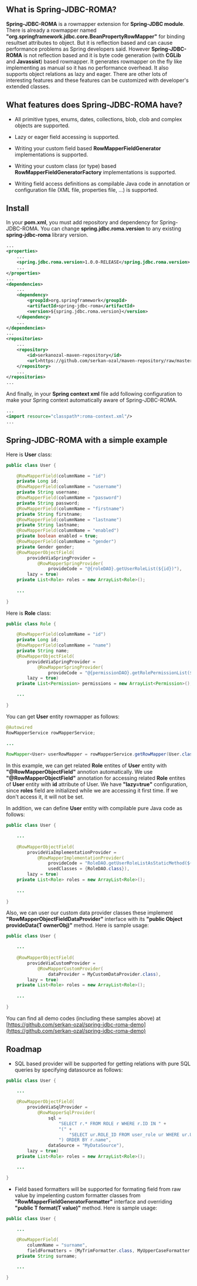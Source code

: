 ## **What is Spring-JDBC-ROMA?**

**Spring-JDBC-ROMA** is a rowmapper extension for **Spring-JDBC module**. 
There is already a rowmapper named **"org.springframework.jdbc.core.BeanPropertyRowMapper"** for binding 
resultset attributes to object. But it is reflection based and can cause performance problems as Spring developers said.
However **Spring-JDBC-ROMA** is not reflection based and it is byte code generation (with **CGLib** and **Javassist**) 
based rowmapper. It generates rowmapper on the fly like implementing as manual so it has no performance overhead. 
It also supports object relations as lazy and eager. There are other lots of interesting features and 
these features can be customized with developer's extended classes. 



## **What features does Spring-JDBC-ROMA have?**

* All primitive types, enums, dates, collections, blob, clob and complex objects are supported.  

* Lazy or eager field accessing is supported.   

* Writing your custom field based **RowMapperFieldGenerator** implementations is supported.   

* Writing your custom class (or type) based **RowMapperFieldGeneratorFactory** implementations is supported. 
  
* Writing field access definitions as compilable Java code in annotation or configuration file (XML file, properties file, ...) is supported.    



## **Install**

In your **pom.xml**, you must add repository and dependency for Spring-JDBC-ROMA. 
You can change **spring.jdbc.roma.version** to any existing **spring-jdbc-roma** library version.

~~~~~ xml
...
<properties>
    ...
    <spring.jdbc.roma.version>1.0.0-RELEASE</spring.jdbc.roma.version>
    ...
</properties>
...
<dependencies>
    ...
	<dependency>
		<groupId>org.springframework</groupId>
		<artifactId>spring-jdbc-roma</artifactId>
		<version>${spring.jdbc.roma.version}</version>
	</dependency>
	...
</dependencies>
...
<repositories>
	...
	<repository>
		<id>serkanozal-maven-repository</id>
		<url>https://github.com/serkan-ozal/maven-repository/raw/master/</url>
	</repository>
	...
</repositories>
...
~~~~~

And finally, in your **Spring context xml** file add following configuration to make your Spring context automatically aware of Spring-JDBC-ROMA.

~~~~~ xml
...
<import resource="classpath*:roma-context.xml"/>
...
~~~~~



## **Spring-JDBC-ROMA with a simple example**
  
Here is **User** class:  

~~~~~ java
public class User {

    @RowMapperField(columnName = "id")
    private Long id;
    @RowMapperField(columnName = "username")
    private String username;
    @RowMapperField(columnName = "password")
    private String password;
    @RowMapperField(columnName = "firstname")
    private String firstname;
    @RowMapperField(columnName = "lastname")
    private String lastname;
    @RowMapperField(columnName = "enabled")
    private boolean enabled = true;
    @RowMapperField(columnName = "gender")
    private Gender gender;
    @RowMapperObjectField(
        provideViaSpringProvider = 
            @RowMapperSpringProvider(
                provideCode = "@{roleDAO}.getUserRoleList(${id})"),
        lazy = true)
    private List<Role> roles = new ArrayList<Role>();
    
    ...
    
} 
~~~~~

Here is **Role** class:    

~~~~~ java
public class Role {

    @RowMapperField(columnName = "id")
    private Long id;
    @RowMapperField(columnName = "name")
    private String name;
    @RowMapperObjectField(
        provideViaSpringProvider = 
            @RowMapperSpringProvider(
                provideCode = "@{permissionDAO}.getRolePermissionList(${id})"),
        lazy = true)
    private List<Permission> permissions = new ArrayList<Permission>();

    ...
    
}
~~~~~
	
You can get **User** entity rowmapper as follows:

~~~~~ java
@Autowired
RowMapperService rowMapperService;
    
...

RowMapper<User> userRowMapper = rowMapperService.getRowMapper(User.class);
~~~~~

In this example, we can get related **Role** entites of **User** entity with **"@RowMapperObjectField"** annotion automatically. 
We use **"@RowMapperObjectField"** annotation for accessing related **Role** entites of **User** entity with **id** attribute of User. 
We have **"lazy=true"** configuration, since **roles** field are initialized while we are accessing it first time. 
If we don't access it, it will not be set. 

In addition, we can define **User** entity with compilable pure Java code as follows:
 
~~~~~ java 
public class User {

    ...
    
    @RowMapperObjectField(
        provideViaImplementationProvider = 
            @RowMapperImplementationProvider(
                provideCode = "RoleDAO.getUserRoleListAsStaticMethod(${id})", 
                usedClasses = {RoleDAO.class}), 
        lazy = true)
    private List<Role> roles = new ArrayList<Role>();
    
    ...
    
} 
~~~~~


Also, we can user our custom data provider classes these implement **"RowMapperObjectFieldDataProvider"** interface with its **"public Object provideData(T ownerObj)"** method. Here is sample usage:

~~~~~ java   
public class User {

    ...
    
    @RowMapperObjectField(
        provideViaCustomProvider = 
            @RowMapperCustomProvider(
                dataProvider = MyCustomDataProvider.class), 
        lazy = true)
    private List<Role> roles = new ArrayList<Role>();
    
    ...
    
} 
~~~~~

You can find all demo codes (including these samples above) at [https://github.com/serkan-ozal/spring-jdbc-roma-demo](https://github.com/serkan-ozal/spring-jdbc-roma-demo)
 
 
 
## **Roadmap**

* SQL based provider will be supported for getting relations with pure SQL queries by specifying datasource as follows:
    
~~~~~ java      
public class User {

    ...

    @RowMapperObjectField(
        provideViaSqlProvider = 
            @RowMapperSqlProvider(
                sql = 
                    "SELECT r.* FROM ROLE r WHERE r.ID IN " +
                    "(" +
                        "SELECT ur.ROLE_ID FROM user_role ur WHERE ur.USER_ID = ${id}" +
                    ") ORDER BY r.name",
                dataSource = "MyDataSource"),
        lazy = true)
    private List<Role> roles = new ArrayList<Role>();

    ...

}
~~~~~

* Field based formatters will be supported for formating field from raw value by impelenting custom formatter classes from **"RowMapperFieldGeneratorFormatter<T>"** interface and overriding **"public T format(T value)"** method. Here is sample usage:

~~~~~ java 
public class User {

	...

	@RowMapperField(
		columnName = "surname", 
		fieldFormatters = {MyTrimFormatter.class, MyUpperCaseFormatter.class})
    private String surname;

    ...

}
~~~~~
